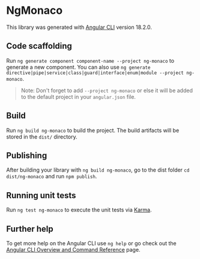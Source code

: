 # NgMonaco

This library was generated with [Angular CLI](https://github.com/angular/angular-cli) version 18.2.0.

## Code scaffolding

Run `ng generate component component-name --project ng-monaco` to generate a new component. You can also use `ng generate directive|pipe|service|class|guard|interface|enum|module --project ng-monaco`.
> Note: Don't forget to add `--project ng-monaco` or else it will be added to the default project in your `angular.json` file. 

## Build

Run `ng build ng-monaco` to build the project. The build artifacts will be stored in the `dist/` directory.

## Publishing

After building your library with `ng build ng-monaco`, go to the dist folder `cd dist/ng-monaco` and run `npm publish`.

## Running unit tests

Run `ng test ng-monaco` to execute the unit tests via [Karma](https://karma-runner.github.io).

## Further help

To get more help on the Angular CLI use `ng help` or go check out the [Angular CLI Overview and Command Reference](https://angular.dev/tools/cli) page.
